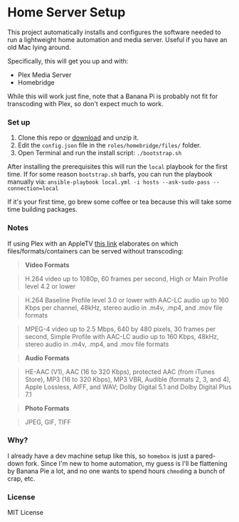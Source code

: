 # Home Server Setup

This project automatically installs and configures the software needed to run a lightweight home automation and media server. Useful if you have an old Mac lying around.

Specifically, this will get you up and with:

- Plex Media Server
- Homebridge

While this will work just fine, note that a Banana Pi is probably not fit for transcoding with Plex, so don't expect much to work.

### Set up

1. Clone this repo or [download](https://github.com/zacs/homebox/archive/master.zip) and unzip it.
2. Edit the `config.json` file in the `roles/homebridge/files/` folder.
3. Open Terminal and run the install script: `./bootstrap.sh`

After installing the prerequisites this will run the `local` playbook
for the first time. If for some reason `bootstrap.sh` barfs, you can run the playbook manually via: `ansible-playbook local.yml -i hosts --ask-sudo-pass --connection=local`

If it's your first time, go brew some coffee or tea because this will take some time building packages.

### Notes

If using Plex with an AppleTV [this link](https://forums.plex.tv/discussion/191474/formats-codecs-container) elaborates on which files/formats/containers can be served without transcoding:

>**Video Formats**

>H.264 video up to 1080p, 60 frames per second, High or Main Profile level 4.2 or lower

>H.264 Baseline Profile level 3.0 or lower with AAC-LC audio up to 160 Kbps per channel, 48kHz, stereo audio in .m4v, .mp4, and .mov file formats

>MPEG-4 video up to 2.5 Mbps, 640 by 480 pixels, 30 frames per second, Simple Profile with AAC-LC audio up to 160 Kbps, 48kHz, stereo audio in .m4v, .mp4, and .mov file formats

>**Audio Formats**

>HE-AAC (V1), AAC (16 to 320 Kbps), protected AAC (from iTunes Store), MP3 (16 to 320 Kbps), MP3 VBR, Audible (formats 2, 3, and 4), Apple Lossless, AIFF, and WAV; Dolby Digital 5.1 and Dolby Digital Plus 7.1

>**Photo Formats**

>JPEG, GIF, TIFF

### Why?

I already have a dev machine setup like this, so `homebox` is just a pared-down fork. Since I'm new to home automation, my guess is I'll be flattening by Banana Pie a lot, and no one wants to spend hours `chmod`ing a bunch of crap, etc.

### License

MIT License
